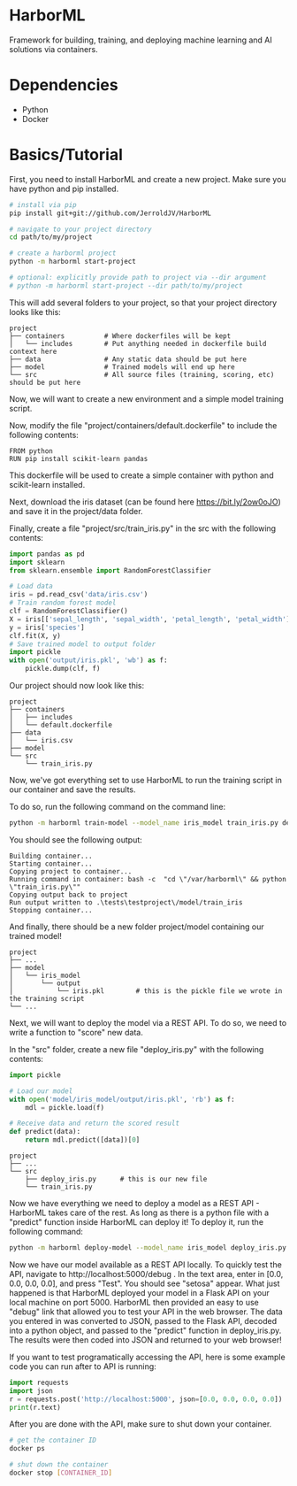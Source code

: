 # HarborML
Framework for building, training, and deploying machine learning and AI solutions via containers.

# Dependencies
- Python
- Docker

# Basics/Tutorial
First, you need to install HarborML and create a new project.  Make sure you have python and pip installed.
```bash
# install via pip
pip install git+git://github.com/JerroldJV/HarborML

# navigate to your project directory
cd path/to/my/project

# create a harborml project
python -m harborml start-project

# optional: explicitly provide path to project via --dir argument
# python -m harborml start-project --dir path/to/my/project
```
This will add several folders to your project, so that your project directory looks like this:
    
    project
    ├── containers          # Where dockerfiles will be kept
    │   └── includes        # Put anything needed in dockerfile build context here
    ├── data                # Any static data should be put here
    ├── model               # Trained models will end up here
    └── src                 # All source files (training, scoring, etc) should be put here

Now, we will want to create a new environment and a simple model training script.

Now, modify the file "project/containers/default.dockerfile" to include the following contents:
```docker
FROM python
RUN pip install scikit-learn pandas
```
This dockerfile will be used to create a simple container with python and scikit-learn installed.

Next, download the iris dataset (can be found here https://bit.ly/2ow0oJO) and save it in the project/data folder.

Finally, create a file "project/src/train_iris.py" in the src with the following contents:
```python
import pandas as pd
import sklearn
from sklearn.ensemble import RandomForestClassifier

# Load data
iris = pd.read_csv('data/iris.csv')
# Train random forest model
clf = RandomForestClassifier()
X = iris[['sepal_length', 'sepal_width', 'petal_length', 'petal_width']]
y = iris['species']
clf.fit(X, y)
# Save trained model to output folder
import pickle
with open('output/iris.pkl', 'wb') as f:
    pickle.dump(clf, f)
```

Our project should now look like this:
    
    project
    ├── containers          
    │   ├── includes
    │   └── default.dockerfile
    ├── data                
    │   └── iris.csv
    ├── model             
    └── src
        └── train_iris.py

Now, we've got everything set to use HarborML to run the training script in our container and save the results.

To do so, run the following command on the command line:
```bash
python -m harborml train-model --model_name iris_model train_iris.py default
```
You should see the following output:
```
Building container...
Starting container...
Copying project to container...
Running command in container: bash -c  "cd \"/var/harborml\" && python \"train_iris.py\""
Copying output back to project
Run output written to .\tests\testproject\/model/train_iris
Stopping container...
```
And finally, there should be a new folder project/model containing our trained model!

    project
    ├── ...
    ├── model       
    │   └── iris_model
    │       └── output
    │           └── iris.pkl        # this is the pickle file we wrote in the training script
    └── ...

Next, we will want to deploy the model via a REST API.  To do so, we need to write a function to "score" new data.

In the "src" folder, create a new file "deploy_iris.py" with the following contents:
```python
import pickle

# Load our model
with open('model/iris_model/output/iris.pkl', 'rb') as f:
    mdl = pickle.load(f)

# Receive data and return the scored result
def predict(data):
    return mdl.predict([data])[0]
```

    project
    ├── ...
    └── src
        ├── deploy_iris.py      # this is our new file
        └── train_iris.py


Now we have everything we need to deploy a model as a REST API - HarborML takes care of the rest.  As long as there is a python file with a "predict" function inside HarborML can deploy it!  To deploy it, run the following command:

```bash
python -m harborml deploy-model --model_name iris_model deploy_iris.py default
```

Now we have our model available as a REST API locally.  To quickly test the API, navigate to http://localhost:5000/debug .  In the text area, enter in [0.0, 0.0, 0.0, 0.0], and press "Test".  You should see "setosa" appear.  What just happened is that HarborML deployed your model in a Flask API on your local machine on port 5000.  HarborML then provided an easy to use "debug" link that allowed you to test your API in the web browser.  The data you entered in was converted to JSON, passed to the Flask API, decoded into a python object, and passed to the "predict" function in deploy_iris.py.  The results were then coded into JSON and returned to your web browser!

If you want to test programatically accessing the API, here is some example code you can run after to API is running:

```python
import requests
import json
r = requests.post('http://localhost:5000', json=[0.0, 0.0, 0.0, 0.0])
print(r.text)
```

After you are done with the API, make sure to shut down your container.

```bash
# get the container ID
docker ps

# shut down the container
docker stop [CONTAINER_ID]
```